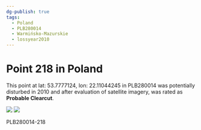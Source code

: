```yaml
---
dg-publish: true
tags:
  - Poland
  - PLB280014
  - Warmińsko-Mazurskie
  - lossyear2010
---
```


# Point 218 in Poland

This point at lat: 53.7777124, lon: 22.11044245 in PLB280014 was potentially disturbed in 2010 and after evaluation of satellite imagery, was rated as **Probable Clearcut**.

<div class='juxtapose' data-showcredits='false'>
<img src='https://baserow-backend-production20240528124524339000000001.s3.amazonaws.com/user_files/47qZqIN0gC5bLGCtSkkiMnlpsWqrUrA5_7252f2306a5958bbf35893c61d775f0a91254ef5d0b7a226760928b3e7c5b1a8.png' data-label='March 2011' />
<img src='https://baserow-backend-production20240528124524339000000001.s3.amazonaws.com/user_files/1l2fGsEE6gNMrBP4RFPD5KERU3fJOJLC_711119d050234ab468e23f2b4cfa04d80ee92170e247ff9cb1d816fcf39dfd67.png' data-label='April 2021' />
</div>

PLB280014-218